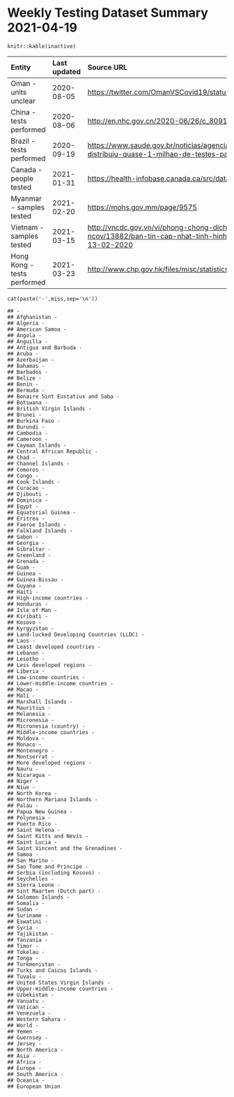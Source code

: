 Weekly Testing Dataset Summary 2021-04-19
=========================================

    knitr::kable(inactive)

<table>
<colgroup>
<col style="width: 15%" />
<col style="width: 7%" />
<col style="width: 73%" />
<col style="width: 3%" />
</colgroup>
<thead>
<tr class="header">
<th style="text-align: left;">Entity</th>
<th style="text-align: left;">Last updated</th>
<th style="text-align: left;">Source URL</th>
<th style="text-align: right;">Counts</th>
</tr>
</thead>
<tbody>
<tr class="odd">
<td style="text-align: left;">Oman - units unclear</td>
<td style="text-align: left;">2020-08-05</td>
<td style="text-align: left;"><a href="https://twitter.com/OmanVSCovid19/status/1268486648616140800" class="uri">https://twitter.com/OmanVSCovid19/status/1268486648616140800</a></td>
<td style="text-align: right;">63</td>
</tr>
<tr class="even">
<td style="text-align: left;">China - tests performed</td>
<td style="text-align: left;">2020-08-06</td>
<td style="text-align: left;"><a href="http://en.nhc.gov.cn/2020-06/26/c_80913.htm" class="uri">http://en.nhc.gov.cn/2020-06/26/c_80913.htm</a></td>
<td style="text-align: right;">2</td>
</tr>
<tr class="odd">
<td style="text-align: left;">Brazil - tests performed</td>
<td style="text-align: left;">2020-09-19</td>
<td style="text-align: left;"><a href="https://www.saude.gov.br/noticias/agencia-saude/46707-saude-ja-distribuiu-quase-1-milhao-de-testes-para-coronavirus" class="uri">https://www.saude.gov.br/noticias/agencia-saude/46707-saude-ja-distribuiu-quase-1-milhao-de-testes-para-coronavirus</a></td>
<td style="text-align: right;">97</td>
</tr>
<tr class="even">
<td style="text-align: left;">Canada - people tested</td>
<td style="text-align: left;">2021-01-31</td>
<td style="text-align: left;"><a href="https://health-infobase.canada.ca/src/data/covidLive/covid19-download.csv" class="uri">https://health-infobase.canada.ca/src/data/covidLive/covid19-download.csv</a></td>
<td style="text-align: right;">327</td>
</tr>
<tr class="odd">
<td style="text-align: left;">Myanmar - samples tested</td>
<td style="text-align: left;">2021-02-20</td>
<td style="text-align: left;"><a href="https://mohs.gov.mm/page/9575" class="uri">https://mohs.gov.mm/page/9575</a></td>
<td style="text-align: right;">323</td>
</tr>
<tr class="even">
<td style="text-align: left;">Vietnam - samples tested</td>
<td style="text-align: left;">2021-03-15</td>
<td style="text-align: left;"><a href="http://vncdc.gov.vn/vi/phong-chong-dich-benh-viem-phoi-cap-ncov/13882/ban-tin-cap-nhat-tinh-hinh-dich-benh-do-covid-19-ngay-13-02-2020" class="uri">http://vncdc.gov.vn/vi/phong-chong-dich-benh-viem-phoi-cap-ncov/13882/ban-tin-cap-nhat-tinh-hinh-dich-benh-do-covid-19-ngay-13-02-2020</a></td>
<td style="text-align: right;">158</td>
</tr>
<tr class="odd">
<td style="text-align: left;">Hong Kong - tests performed</td>
<td style="text-align: left;">2021-03-23</td>
<td style="text-align: left;"><a href="http://www.chp.gov.hk/files/misc/statistics_on_covid_19_testing_cumulative.csv" class="uri">http://www.chp.gov.hk/files/misc/statistics_on_covid_19_testing_cumulative.csv</a></td>
<td style="text-align: right;">74</td>
</tr>
</tbody>
</table>

    cat(paste('-',miss,sep='\n'))

    ## -
    ## Afghanistan -
    ## Algeria -
    ## American Samoa -
    ## Angola -
    ## Anguilla -
    ## Antigua and Barbuda -
    ## Aruba -
    ## Azerbaijan -
    ## Bahamas -
    ## Barbados -
    ## Belize -
    ## Benin -
    ## Bermuda -
    ## Bonaire Sint Eustatius and Saba -
    ## Botswana -
    ## British Virgin Islands -
    ## Brunei -
    ## Burkina Faso -
    ## Burundi -
    ## Cambodia -
    ## Cameroon -
    ## Cayman Islands -
    ## Central African Republic -
    ## Chad -
    ## Channel Islands -
    ## Comoros -
    ## Congo -
    ## Cook Islands -
    ## Curacao -
    ## Djibouti -
    ## Dominica -
    ## Egypt -
    ## Equatorial Guinea -
    ## Eritrea -
    ## Faeroe Islands -
    ## Falkland Islands -
    ## Gabon -
    ## Georgia -
    ## Gibraltar -
    ## Greenland -
    ## Grenada -
    ## Guam -
    ## Guinea -
    ## Guinea-Bissau -
    ## Guyana -
    ## Haiti -
    ## High-income countries -
    ## Honduras -
    ## Isle of Man -
    ## Kiribati -
    ## Kosovo -
    ## Kyrgyzstan -
    ## Land-locked Developing Countries (LLDC) -
    ## Laos -
    ## Least developed countries -
    ## Lebanon -
    ## Lesotho -
    ## Less developed regions -
    ## Liberia -
    ## Low-income countries -
    ## Lower-middle-income countries -
    ## Macao -
    ## Mali -
    ## Marshall Islands -
    ## Mauritius -
    ## Melanesia -
    ## Micronesia -
    ## Micronesia (country) -
    ## Middle-income countries -
    ## Moldova -
    ## Monaco -
    ## Montenegro -
    ## Montserrat -
    ## More developed regions -
    ## Nauru -
    ## Nicaragua -
    ## Niger -
    ## Niue -
    ## North Korea -
    ## Northern Mariana Islands -
    ## Palau -
    ## Papua New Guinea -
    ## Polynesia -
    ## Puerto Rico -
    ## Saint Helena -
    ## Saint Kitts and Nevis -
    ## Saint Lucia -
    ## Saint Vincent and the Grenadines -
    ## Samoa -
    ## San Marino -
    ## Sao Tome and Principe -
    ## Serbia (including Kosovo) -
    ## Seychelles -
    ## Sierra Leone -
    ## Sint Maarten (Dutch part) -
    ## Solomon Islands -
    ## Somalia -
    ## Sudan -
    ## Suriname -
    ## Eswatini -
    ## Syria -
    ## Tajikistan -
    ## Tanzania -
    ## Timor -
    ## Tokelau -
    ## Tonga -
    ## Turkmenistan -
    ## Turks and Caicos Islands -
    ## Tuvalu -
    ## United States Virgin Islands -
    ## Upper-middle-income countries -
    ## Uzbekistan -
    ## Vanuatu -
    ## Vatican -
    ## Venezuela -
    ## Western Sahara -
    ## World -
    ## Yemen -
    ## Guernsey -
    ## Jersey -
    ## North America -
    ## Asia -
    ## Africa -
    ## Europe -
    ## South America -
    ## Oceania -
    ## European Union
